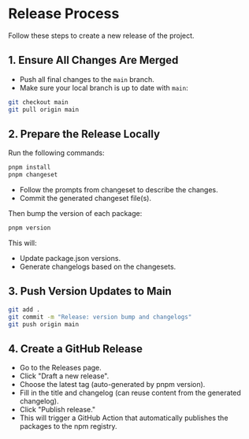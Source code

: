 # Release Process

Follow these steps to create a new release of the project.

## 1. Ensure All Changes Are Merged

- Push all final changes to the `main` branch.
- Make sure your local branch is up to date with `main`:

```bash
git checkout main
git pull origin main
```

## 2. Prepare the Release Locally

Run the following commands:
```bash
pnpm install
pnpm changeset
```
* Follow the prompts from changeset to describe the changes.
* Commit the generated changeset file(s).

Then bump the version of each package:

```bash
pnpm version
```

This will:

* Update package.json versions.
* Generate changelogs based on the changesets.

## 3. Push Version Updates to Main

```bash
git add .
git commit -m "Release: version bump and changelogs"
git push origin main
```

## 4. Create a GitHub Release
* Go to the Releases page.
* Click "Draft a new release".
* Choose the latest tag (auto-generated by pnpm version).
* Fill in the title and changelog (can reuse content from the generated changelog).
* Click "Publish release."
* This will trigger a GitHub Action that automatically publishes the packages to the npm registry.
